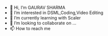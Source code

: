 - 👋 Hi, I’m GAURAV SHARMA
- 👀 I’m interested in DSML,Coding,Video Editing
- 🌱 I’m currently learning with Scaler
- 💞️ I’m looking to collaborate on ...
- 📫 How to reach me 

<!---
imgaurav96/imgaurav96 is a ✨ special ✨ repository because its `README.md` (this file) appears on your GitHub profile.
You can click the Preview link to take a look at your changes.
--->
